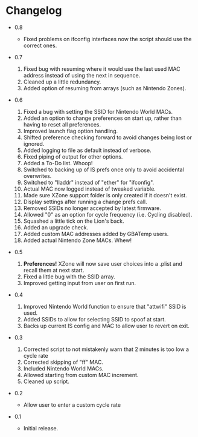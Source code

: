 # Changelog

* 0.8
   * Fixed problems on ifconfig interfaces now the script should use the correct ones.

* 0.7
   1. Fixed bug with resuming where it would use the last used MAC address instead of using the next in sequence.
   2. Cleaned up a little redundancy.
   3. Added option of resuming from arrays (such as Nintendo Zones).

* 0.6
   1. Fixed a bug with setting the SSID for Nintendo World MACs.
   2. Added an option to change preferences on start up, rather than having to reset all preferences.
   3. Improved launch flag option handling.
   4. Shifted preference checking forward to avoid changes being lost or ignored.
   5. Added logging to file as default instead of verbose.
   6. Fixed piping of output for other options.
   7. Added a To-Do list. Whoop!
   8. Switched to backing up of IS prefs once only to avoid accidental overwrites.
   9. Switched to "lladdr" instead of "ether" for "ifconfig".
   10. Actual MAC now logged instead of tweaked variable.
   11. Made sure XZone support folder is only created if it doesn't exist.
   12. Display settings after running a change prefs call.
   13. Removed SSIDs no longer accepted by latest firmware.
   14. Allowed "0" as an option for cycle frequency (i.e. Cycling disabled).
   15. Squashed a little tick on the Lion's back.
   16. Added an upgrade check.
   17. Added custom MAC addresses added by GBATemp users.
   18. Added actual Nintendo Zone MACs. Whew!

* 0.5
   1. __Preferences!__ XZone will now save user choices into a .plist and recall them at next start.
   2. Fixed a little bug with the SSID array.
   3. Improved getting input from user on first run.

* 0.4
   1. Improved Nintendo World function to ensure that "attwifi" SSID is used.
   2. Added SSIDs to allow for selecting SSID to spoof at start.
   3. Backs up current IS config and MAC to allow user to revert on exit.

* 0.3
   1. Corrected script to not mistakenly warn that 2 minutes is too low a cycle rate
   2. Corrected skipping of "ff" MAC.
   3. Included Nintendo World MACs.
   4. Allowed starting from custom MAC increment.
   5. Cleaned up script.

* 0.2
   * Allow user to enter a custom cycle rate

* 0.1
   * Initial release.